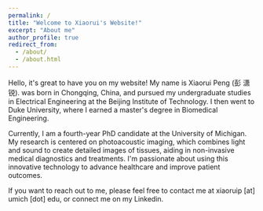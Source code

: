 ```yaml
---
permalink: /
title: "Welcome to Xiaorui's Website!"
excerpt: "About me"
author_profile: true
redirect_from: 
  - /about/
  - /about.html
---
```


Hello, it's great to have you on my website! My name is Xiaorui Peng (彭 潇锐).  was born in Chongqing, China, and pursued my undergraduate studies in Electrical Engineering at the Beijing Institute of Technology. I then went to Duke University, where I earned a master's degree in Biomedical Engineering.

Currently, I am a fourth-year PhD candidate at the University of Michigan. My research is centered on photoacoustic imaging, which combines light and sound to create detailed images of tissues, aiding in non-invasive medical diagnostics and treatments. I'm passionate about using this innovative technology to advance healthcare and improve patient outcomes.

If you want to reach out to me, please feel free to contact me at xiaoruip [at] umich [dot] edu, or connect me on my Linkedin.
